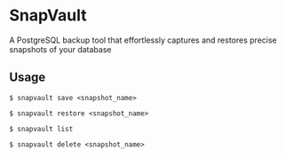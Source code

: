 # SnapVault
A PostgreSQL backup tool that effortlessly captures and restores precise snapshots of your database


## Usage
```shell
$ snapvault save <snapshot_name> 
```
```shell
$ snapvault restore <snapshot_name>
```
```shell
$ snapvault list
```
```shell
$ snapvault delete <snapshot_name>
```

